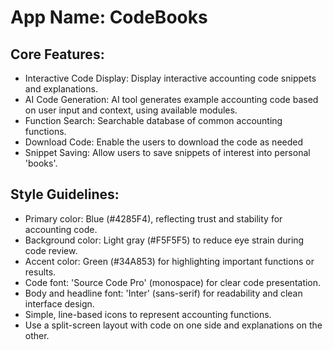 # **App Name**: CodeBooks

## Core Features:

- Interactive Code Display: Display interactive accounting code snippets and explanations.
- AI Code Generation: AI tool generates example accounting code based on user input and context, using available modules.
- Function Search: Searchable database of common accounting functions.
- Download Code: Enable the users to download the code as needed
- Snippet Saving: Allow users to save snippets of interest into personal 'books'.

## Style Guidelines:

- Primary color: Blue (#4285F4), reflecting trust and stability for accounting code.
- Background color: Light gray (#F5F5F5) to reduce eye strain during code review.
- Accent color: Green (#34A853) for highlighting important functions or results.
- Code font: 'Source Code Pro' (monospace) for clear code presentation.
- Body and headline font: 'Inter' (sans-serif) for readability and clean interface design.
- Simple, line-based icons to represent accounting functions.
- Use a split-screen layout with code on one side and explanations on the other.